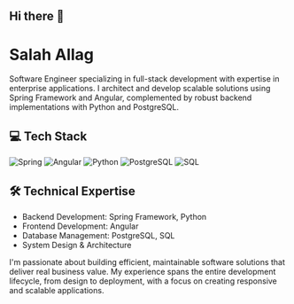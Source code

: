 ## Hi there 👋

# Salah Allag

Software Engineer specializing in full-stack development with expertise in enterprise applications. I architect and develop scalable solutions using Spring Framework and Angular, complemented by robust backend implementations with Python and PostgreSQL.

## 💻 Tech Stack
![Spring](https://img.shields.io/badge/Spring-6DB33F?style=for-the-badge&logo=spring&logoColor=white)
![Angular](https://img.shields.io/badge/Angular-DD0031?style=for-the-badge&logo=angular&logoColor=white)
![Python](https://img.shields.io/badge/Python-3776AB?style=for-the-badge&logo=python&logoColor=white)
![PostgreSQL](https://img.shields.io/badge/PostgreSQL-316192?style=for-the-badge&logo=postgresql&logoColor=white)
![SQL](https://img.shields.io/badge/SQL-4479A1?style=for-the-badge&logo=mysql&logoColor=white)

## 🛠 Technical Expertise
- Backend Development: Spring Framework, Python
- Frontend Development: Angular
- Database Management: PostgreSQL, SQL
- System Design & Architecture

I'm passionate about building efficient, maintainable software solutions that deliver real business value. My experience spans the entire development lifecycle, from design to deployment, with a focus on creating responsive and scalable applications.


